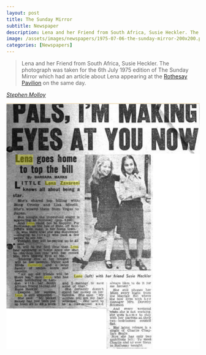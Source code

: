 ```yaml
---
layout: post
title: The Sunday Mirror
subtitle: Newspaper
description: Lena and her Friend from South Africa, Susie Heckler. The photograph was taken for the 6th July 1975 edition of The Sunday Mirror which had an article about Lena appearing at the Rothesay Pavilion on the same day.
image: /assets/images/newspapers/1975-07-06-the-sunday-mirror-200x200.png
categories: [Newspapers]
---
```


> Lena and her Friend from South Africa, Susie Heckler. The photograph was taken for the 6th July 1975 edition of The Sunday Mirror which had an article about Lena appearing at the [Rothesay Pavilion](/theatre/the%20lena%20zavaroni%20show/1975/07/06/the-lena-zavaroni-show.html) on the same day.

<cite>[Stephen Molloy](https://s-molloy.tumblr.com/post/187285726782/26th-august)</cite>

![](/assets/images/newspapers/1975-07-06-the-sunday-mirror.png)

